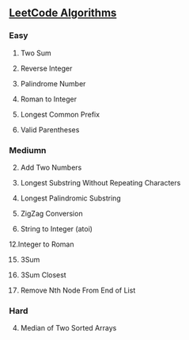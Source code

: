 ## [LeetCode Algorithms](https://leetcode.com/problemset/algorithms/)

### Easy
1. Two Sum

7. Reverse Integer

9. Palindrome Number

13. Roman to Integer

14. Longest Common Prefix

20. Valid Parentheses    

### Mediumn
2. Add Two Numbers

3. Longest Substring Without Repeating Characters

5. Longest Palindromic Substring

6. ZigZag Conversion

8. String to Integer (atoi)

12.Integer to Roman

15. 3Sum

16.	3Sum Closest

19. Remove Nth Node From End of List

### Hard
4. Median of Two Sorted Arrays



